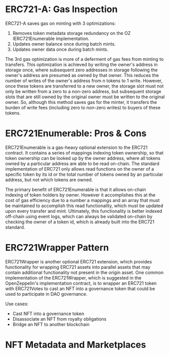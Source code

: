 # ERC721-A: Gas Inspection

ERC721-A saves gas on minting with 3 optimizations:
1. Removes token metadata storage redundancy on the OZ IERC721Enumerable implementation.
2. Updates owner balance once during batch mints.
3. Updates owner data once during batch mints.

The 3rd gas optimization is more of a deferment of gas fees from minting to transfers. This optimization is achieved by writing the owner's address in storage once, where subsequent zero addresses in storage following the owner's address are presumed as owned by that owner. This reduces the number of writes of the owner's address from n tokens to 1 write. However, once these tokens are transferred to a new owner, the storage slot must not only be written from a zero to a non-zero address, but subsequent storage slots that are still owned by the original owner must be written to the original owner. So, although this method saves gas for the minter, it transfers the burden of write fees (including zero to non-zero writes) to buyers of these tokens.

# ERC721Enumerable: Pros & Cons

ERC721Enumerable is a gas-heavy optional extension to the ERC721 contract. It contains a series of mappings indexing token ownership, so that token ownership can be looked up by the owner address, where all tokens owned by a particular address are able to be read on-chain. The standard implementation of ERC721 only allows read functions on the owner of a specific token by its id or the total number of tokens owned by an particular address, but not which tokens are owned.

The primary benefit of ERC721Enumerable is that it allows on-chain indexing of token holders by owner. However it accomplishes this at the cost of gas efficiency due to a number a mappings and an array that must be maintained to accomplish this read functionality, which must be updated upon every transfer and mint. Ultimately, this functionality is better indexed off-chain using event logs, which can always be validated on-chain by checking the owner of a token id, which is already built into the ERC721 standard.

# ERC721Wrapper Pattern

ERC721Wrapper is another optional ERC721 extension, which provides functionality for wrapping ERC721 assets into parallel assets that may contain additional functionality not present in the origin asset. One common implementation of the ERC721Wrapper, which is suggested in the OpenZeppelin's implementation contract, is to wrapper an ERC721 token with ERC721Votes to cast an NFT into a governance token that could be used to participate in DAO governance.

Use cases:
- Cast NFT into a governance token
- Disassociate an NFT from royalty obligations
- Bridge an NFT to another blockchain

# NFT Metadata and Marketplaces


